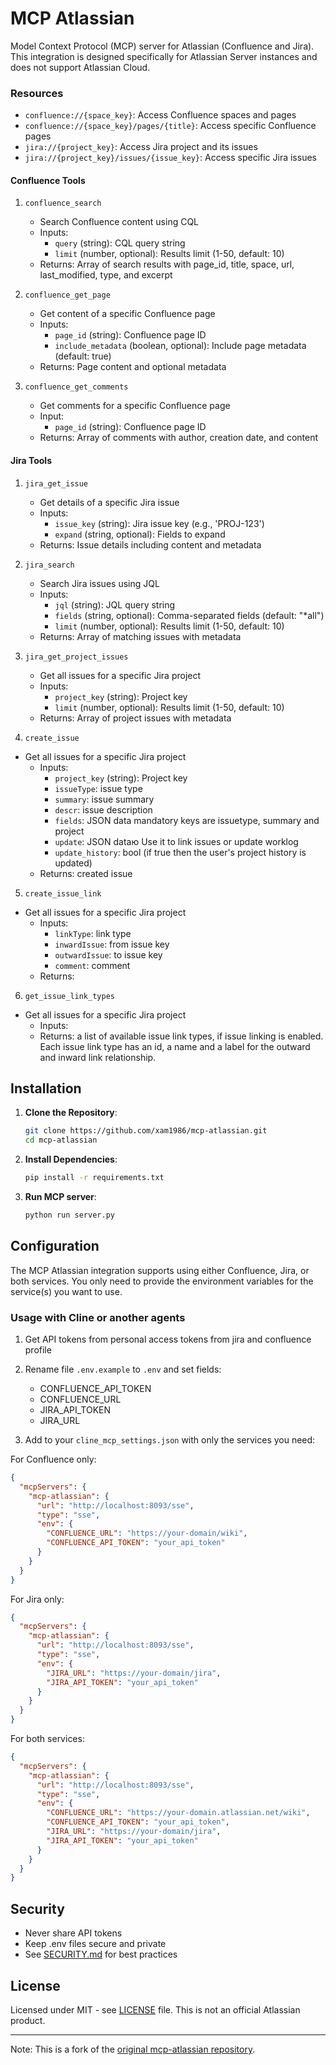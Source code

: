 # MCP Atlassian

Model Context Protocol (MCP) server for Atlassian (Confluence and Jira). 
This integration is designed specifically for Atlassian Server instances and does not support Atlassian Cloud.

### Resources

- `confluence://{space_key}`: Access Confluence spaces and pages
- `confluence://{space_key}/pages/{title}`: Access specific Confluence pages
- `jira://{project_key}`: Access Jira project and its issues
- `jira://{project_key}/issues/{issue_key}`: Access specific Jira issues

#### Confluence Tools

1. `confluence_search`
   - Search Confluence content using CQL
   - Inputs:
     - `query` (string): CQL query string
     - `limit` (number, optional): Results limit (1-50, default: 10)
   - Returns: Array of search results with page_id, title, space, url, last_modified, type, and excerpt

2. `confluence_get_page`
   - Get content of a specific Confluence page
   - Inputs:
     - `page_id` (string): Confluence page ID
     - `include_metadata` (boolean, optional): Include page metadata (default: true)
   - Returns: Page content and optional metadata

3. `confluence_get_comments`
   - Get comments for a specific Confluence page
   - Input: 
     - `page_id` (string): Confluence page ID
   - Returns: Array of comments with author, creation date, and content

#### Jira Tools

1. `jira_get_issue`
   - Get details of a specific Jira issue
   - Inputs:
     - `issue_key` (string): Jira issue key (e.g., 'PROJ-123')
     - `expand` (string, optional): Fields to expand
   - Returns: Issue details including content and metadata

2. `jira_search`
   - Search Jira issues using JQL
   - Inputs:
     - `jql` (string): JQL query string
     - `fields` (string, optional): Comma-separated fields (default: "*all")
     - `limit` (number, optional): Results limit (1-50, default: 10)
   - Returns: Array of matching issues with metadata

3. `jira_get_project_issues`
   - Get all issues for a specific Jira project
   - Inputs:
     - `project_key` (string): Project key
     - `limit` (number, optional): Results limit (1-50, default: 10)
   - Returns: Array of project issues with metadata

4. `create_issue`
- Get all issues for a specific Jira project
   - Inputs:
     - `project_key` (string): Project key
     - `issueType`: issue type
     - `summary`: issue summary
     - `descr`: issue description
     - `fields`: JSON data mandatory keys are issuetype, summary and project
     - `update`: JSON dataю Use it to link issues or update worklog
     - `update_history`: bool (if true then the user's project history is updated)
   - Returns: created issue
   
5. `create_issue_link`
- Get all issues for a specific Jira project
   - Inputs:
      - `linkType`: link type
      - `inwardIssue`: from issue key
      - `outwardIssue`: to issue key
      - `comment`: comment
   - Returns: 

6. `get_issue_link_types`
- Get all issues for a specific Jira project
   - Inputs:
   - Returns: a list of available issue link types, if issue linking is enabled. Each issue link type has an id, a name and a label for the outward and inward link relationship.

## Installation

1. **Clone the Repository**:
   ```bash
   git clone https://github.com/xam1986/mcp-atlassian.git
   cd mcp-atlassian
   ```

2. **Install Dependencies**:
   ```bash
   pip install -r requirements.txt
   ```

3. **Run MCP server**:
   ```bash
   python run server.py
   ```

## Configuration

The MCP Atlassian integration supports using either Confluence, Jira, or both services. You only need to provide the environment variables for the service(s) you want to use.

### Usage with Cline or another agents

1. Get API tokens from personal access tokens from jira and confluence profile

2. Rename file `.env.example` to `.env` and set fields:
   - CONFLUENCE_API_TOKEN
   - CONFLUENCE_URL
   - JIRA_API_TOKEN
   - JIRA_URL

3. Add to your `cline_mcp_settings.json` with only the services you need:

For Confluence only:
```json
{
  "mcpServers": {
    "mcp-atlassian": {
      "url": "http://localhost:8093/sse",
      "type": "sse",
      "env": {
        "CONFLUENCE_URL": "https://your-domain/wiki",
        "CONFLUENCE_API_TOKEN": "your_api_token"
      }
    }
  }
}
```

For Jira only:
```json
{
  "mcpServers": {
    "mcp-atlassian": {
      "url": "http://localhost:8093/sse",
      "type": "sse",
      "env": {
        "JIRA_URL": "https://your-domain/jira",
        "JIRA_API_TOKEN": "your_api_token"
      }
    }
  }
}
```

For both services:
```json
{
  "mcpServers": {
    "mcp-atlassian": {
      "url": "http://localhost:8093/sse",
      "type": "sse",
      "env": {
        "CONFLUENCE_URL": "https://your-domain.atlassian.net/wiki",
        "CONFLUENCE_API_TOKEN": "your_api_token",
        "JIRA_URL": "https://your-domain/jira",
        "JIRA_API_TOKEN": "your_api_token"
      }
    }
  }
}
```


## Security

- Never share API tokens
- Keep .env files secure and private
- See [SECURITY.md](SECURITY.md) for best practices

## License

Licensed under MIT - see [LICENSE](LICENSE) file. This is not an official Atlassian product.

---
Note: This is a fork of the [original mcp-atlassian repository](https://github.com/sooperset/mcp-atlassian).
